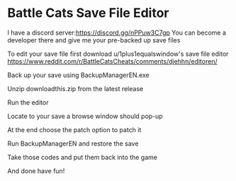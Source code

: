 # Battle Cats Save File Editor

I have a discord server:https://discord.gg/nPPuw3C7gp You can become a developer there and give me your pre-backed up save files

To edit your save file first download u/1plus1equalswindow's save file editor https://www.reddit.com/r/BattleCatsCheats/comments/djehhn/editoren/

Back up your save using BackupManagerEN.exe

Unzip downloadthis.zip from the latest release

Run the editor

Locate to your save a browse window should pop-up

At the end choose the patch option to patch it

Run BackupManagerEN and restore the save


Take those codes and put them back into the game

And done have fun!
